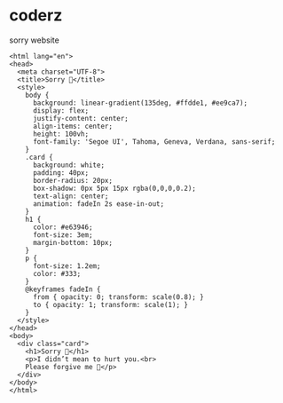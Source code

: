 # coderz
sorry website


 <!DOCTYPE html>
    <html lang="en">
    <head>
      <meta charset="UTF-8">
      <title>Sorry 💖</title>
      <style>
        body {
          background: linear-gradient(135deg, #ffdde1, #ee9ca7);
          display: flex;
          justify-content: center;
          align-items: center;
          height: 100vh;
          font-family: 'Segoe UI', Tahoma, Geneva, Verdana, sans-serif;
        }
        .card {
          background: white;
          padding: 40px;
          border-radius: 20px;
          box-shadow: 0px 5px 15px rgba(0,0,0,0.2);
          text-align: center;
          animation: fadeIn 2s ease-in-out;
        }
        h1 {
          color: #e63946;
          font-size: 3em;
          margin-bottom: 10px;
        }
        p {
          font-size: 1.2em;
          color: #333;
        }
        @keyframes fadeIn {
          from { opacity: 0; transform: scale(0.8); }
          to { opacity: 1; transform: scale(1); }
        }
      </style>
    </head>
    <body>
      <div class="card">
        <h1>Sorry 💖</h1>
        <p>I didn’t mean to hurt you.<br>
        Please forgive me 🥺</p>
      </div>
    </body>
    </html>
